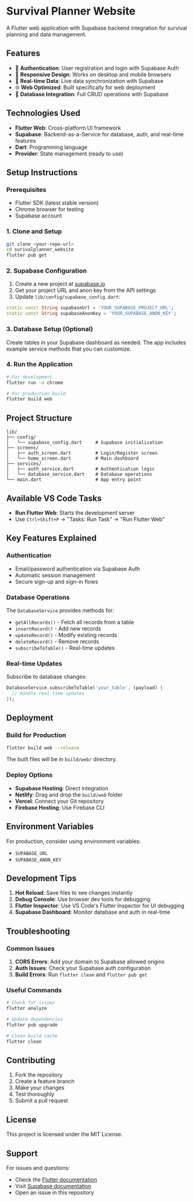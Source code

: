 # Survival Planner Website

A Flutter web application with Supabase backend integration for survival planning and data management.

## Features

- 🔐 **Authentication**: User registration and login with Supabase Auth
- 📱 **Responsive Design**: Works on desktop and mobile browsers
- 🔄 **Real-time Data**: Live data synchronization with Supabase
- 🌐 **Web Optimized**: Built specifically for web deployment
- 💾 **Database Integration**: Full CRUD operations with Supabase

## Technologies Used

- **Flutter Web**: Cross-platform UI framework
- **Supabase**: Backend-as-a-Service for database, auth, and real-time features
- **Dart**: Programming language
- **Provider**: State management (ready to use)

## Setup Instructions

### Prerequisites

- Flutter SDK (latest stable version)
- Chrome browser for testing
- Supabase account

### 1. Clone and Setup

```bash
git clone <your-repo-url>
cd surivalplanner_website
flutter pub get
```

### 2. Supabase Configuration

1. Create a new project at [supabase.io](https://supabase.io)
2. Get your project URL and anon key from the API settings
3. Update `lib/config/supabase_config.dart`:

```dart
static const String supabaseUrl = 'YOUR_SUPABASE_PROJECT_URL';
static const String supabaseAnonKey = 'YOUR_SUPABASE_ANON_KEY';
```

### 3. Database Setup (Optional)

Create tables in your Supabase dashboard as needed. The app includes example service methods that you can customize.

### 4. Run the Application

```bash
# For development
flutter run -d chrome

# For production build
flutter build web
```

## Project Structure

```
lib/
├── config/
│   └── supabase_config.dart     # Supabase initialization
├── screens/
│   ├── auth_screen.dart         # Login/Register screen
│   └── home_screen.dart         # Main dashboard
├── services/
│   ├── auth_service.dart        # Authentication logic
│   └── database_service.dart    # Database operations
└── main.dart                    # App entry point
```

## Available VS Code Tasks

- **Run Flutter Web**: Starts the development server
- Use `Ctrl+Shift+P` → "Tasks: Run Task" → "Run Flutter Web"

## Key Features Explained

### Authentication
- Email/password authentication via Supabase Auth
- Automatic session management
- Secure sign-up and sign-in flows

### Database Operations
The `DatabaseService` provides methods for:
- `getAllRecords()` - Fetch all records from a table
- `insertRecord()` - Add new records
- `updateRecord()` - Modify existing records
- `deleteRecord()` - Remove records
- `subscribeToTable()` - Real-time updates

### Real-time Updates
Subscribe to database changes:
```dart
DatabaseService.subscribeToTable('your_table', (payload) {
  // Handle real-time updates
});
```

## Deployment

### Build for Production
```bash
flutter build web --release
```

The built files will be in `build/web/` directory.

### Deploy Options
- **Supabase Hosting**: Direct integration
- **Netlify**: Drag and drop the `build/web` folder
- **Vercel**: Connect your Git repository
- **Firebase Hosting**: Use Firebase CLI

## Environment Variables

For production, consider using environment variables:
- `SUPABASE_URL`
- `SUPABASE_ANON_KEY`

## Development Tips

1. **Hot Reload**: Save files to see changes instantly
2. **Debug Console**: Use browser dev tools for debugging
3. **Flutter Inspector**: Use VS Code's Flutter Inspector for UI debugging
4. **Supabase Dashboard**: Monitor database and auth in real-time

## Troubleshooting

### Common Issues

1. **CORS Errors**: Add your domain to Supabase allowed origins
2. **Auth Issues**: Check your Supabase auth configuration
3. **Build Errors**: Run `flutter clean` and `flutter pub get`

### Useful Commands

```bash
# Check for issues
flutter analyze

# Update dependencies
flutter pub upgrade

# Clean build cache
flutter clean
```

## Contributing

1. Fork the repository
2. Create a feature branch
3. Make your changes
4. Test thoroughly
5. Submit a pull request

## License

This project is licensed under the MIT License.

## Support

For issues and questions:
- Check the [Flutter documentation](https://docs.flutter.dev/)
- Visit [Supabase documentation](https://supabase.io/docs)
- Open an issue in this repository
